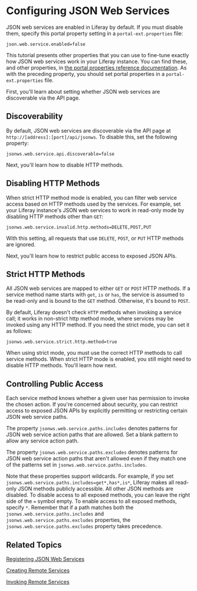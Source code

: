 # Configuring JSON Web Services [](id=configuring-json-web-services)

JSON web services are enabled in Liferay by default. If you must disable them,
specify this portal property setting in a `portal-ext.properties` file: 

    json.web.service.enabled=false

This tutorial presents other properties that you can use to fine-tune exactly
how JSON web services work in your Liferay instance. You can find these, and
other properties, in 
[the portal properties reference documentation](@platform-ref@/7.1-latest/propertiesdoc/portal.properties.html). 
As with the preceding property, you should set portal properties in a 
`portal-ext.properties` file. 

First, you'll learn about setting whether JSON web services are discoverable via 
the API page. 

## Discoverability [](id=discoverability)

By default, JSON web services are discoverable via the API page at 
`http://[address]:[port]/api/jsonws`. To disable this, set the following 
property: 

    jsonws.web.service.api.discoverable=false

Next, you'll learn how to disable HTTP methods. 

## Disabling HTTP Methods [](id=disabling-http-methods)

When strict HTTP method mode is enabled, you can filter web service access based
on HTTP methods used by the services. For example, set your Liferay instance's
JSON web services to work in read-only mode by disabling HTTP methods other than
`GET`: 

    jsonws.web.service.invalid.http.methods=DELETE,POST,PUT

With this setting, all requests that use `DELETE`, `POST`, or `PUT` HTTP methods 
are ignored. 

Next, you'll learn how to restrict public access to exposed JSON APIs. 

## Strict HTTP Methods [](id=strict-http-methods)

All JSON web services are mapped to either `GET` or `POST` HTTP methods. If a
service method name starts with `get`, `is` or `has`, the service is assumed to
be read-only and is bound to the `GET` method. Otherwise, it's bound to `POST`. 

By default, Liferay doesn't check `HTTP` methods when invoking a service
call; it works in non-strict http method mode, where services may be invoked
using any HTTP method. If you need the strict mode, you can set it as follows: 

    jsonws.web.service.strict.http.method=true

When using strict mode, you must use the correct HTTP methods to call service 
methods. When strict HTTP mode is enabled, you still might need to disable HTTP
methods. You'll learn how next. 

## Controlling Public Access [](id=controlling-public-access)

Each service method knows whether a given user has permission to invoke the 
chosen action. If you're concerned about security, you can restrict access
to exposed JSON APIs by explicitly permitting or restricting certain JSON web
service paths. 

The property `jsonws.web.service.paths.includes` denotes patterns for JSON web
service action paths that are allowed. Set a blank pattern to allow any service
action path. 

The property `jsonws.web.service.paths.excludes` denotes patterns for JSON web 
service action paths that aren't allowed even if they match one of the patterns 
set in `jsonws.web.service.paths.includes`. 

Note that these properties support wildcards. For example, if you set 
`jsonws.web.service.paths.includes=get*,has*,is*`, Liferay makes all read-only
JSON methods publicly accessible. All other JSON methods are disabled. To
disable access to all exposed methods, you can leave the right side of the `=`
symbol empty. To enable access to all exposed methods, specify `*`. Remember
that if a path matches both the `jsonws.web.service.paths.includes` and
`jsonws.web.service.paths.excludes` properties, the
`jsonws.web.service.paths.excludes` property takes precedence. 

## Related Topics [](id=related-topics)

[Registering JSON Web Services](/develop/tutorials/-/knowledge_base/7-1/registering-json-web-services)

[Creating Remote Services](/develop/tutorials/-/knowledge_base/7-1/creating-remote-services)

[Invoking Remote Services](/develop/tutorials/-/knowledge_base/7-1/invoking-remote-services)
